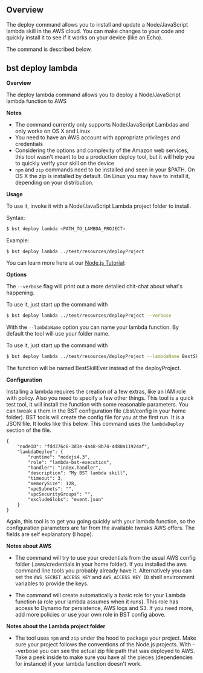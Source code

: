
## Overview
The deploy command allows you to install and update a Node/JavaScript lambda skill in the AWS cloud. 
You can make changes to your code and quickly install it to see if it works on your device (like an Echo).

The command is described below.

## bst deploy lambda


**Overview**  

The deploy lambda command allows you to deploy a Node/JavaScript lambda function to AWS


**Notes**

- The command currently only supports Node/JavaScript Lambdas and only works on OS X and Linux
- You need to have an AWS account with appropriate privileges and credentials
- Considering the options and complexity of the Amazon web services, this tool wasn't meant to be a production deploy tool,
  but it will help you to quickly verify your skill on the device
- `npm` and `zip` commands need to be installed and seen in your $PATH. On OS X the zip is installed by default. 
  On Linux you may have to install it, depending on your distribution. 


**Usage**  

To use it, invoke it with a Node/JavaScript Lambda project folder to install.

Syntax:
```bash
$ bst deploy lambda <PATH_TO_LAMBDA_PROJECT>
```

Example:  
```bash
$ bst deploy lambda ../test/resources/deployProject
```

You can learn more here at our [Node.js Tutorial](/tutorials/tutorial_lambda_nodejs):


**Options**

The `--verbose` flag will print out a more detailed chit-chat about what's happening.

To use it, just start up the command with

```bash
$ bst deploy lambda ../test/resources/deployProject --verbose
```

With the `--lambdaName` option you can name your lambda function. By default the tool will use your folder name.

To use it, just start up the command with

```bash
$ bst deploy lambda ../test/resources/deployProject --lambdaName BestSkillEver
```

The function will be named BestSkillEver instead of the deployProject. 


**Configuration**

Installing a lambda requires the creation of a few extras, like an IAM role with policy. Also you need to specify a few other things.
This tool is a quick test tool, it will install the function with some reasonable parameters. You can tweak a them
in the BST configuration file (.bst/config in your home folder). BST tools will create the config file for you at the first run. 
It is a JSON file. It looks like this below. This command uses the `lambdaDeploy` section of the file.


```
{
    "nodeID": "fdd376c8-3d3e-4a48-8b74-4d80a11924af",
    "lambdaDeploy": {
        "runtime": "nodejs4.3",
        "role": "lambda-bst-execution",
        "handler": "index.handler",
        "description": "My BST lambda skill",
        "timeout": 3,
        "memorySize": 128,
        "vpcSubnets": "",
        "vpcSecurityGroups": "",
        "excludeGlobs": "event.json"
    }
}
```

Again, this tool is to get you going quickly with your lambda function, so the configuration parameters are far from the available
tweaks AWS offers. The fields are self explanatory (I hope).


**Notes about AWS**

- The command will try to use your credentials from the usual AWS config folder (.aws/credentials in your home folder). 
If you installed the aws command line tools you probably already have it.
Alternatively you can set the `AWS_SECRET_ACCESS_KEY` and `AWS_ACCESS_KEY_ID` shell environment variables to provide the keys.

- The command will create automatically a basic role for your Lambda function (a role your lambda assumes when it runs). 
This role has access to Dynamo for persistence, AWS logs and S3. If you need more, add more policies or use your own role in BST config above.


**Notes about the Lambda project folder**

- The tool uses `npm` and `zip` under the hood to package your project. Make sure your project follows the conventions 
of the Node.js projects. With --verbose you can see the actual zip file path that was deployed to AWS. 
Take a peek inside to make sure you have all the pieces (dependencies for instance) if your lambda function doesn't work.

